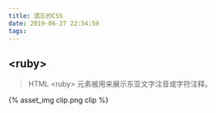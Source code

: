 ```yaml
---
title: 遗忘的CSS
date: 2019-06-27 22:54:59
tags:
---
```


##  &lt;ruby&gt; 

> HTML &lt;ruby&gt; 元素被用来展示东亚文字注音或字符注释。

{% asset_img clip.png clip %}
